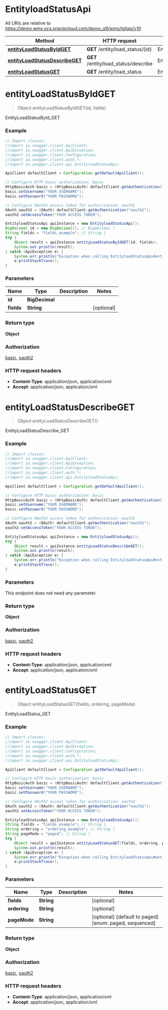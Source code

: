 # EntityloadStatusApi

All URIs are relative to *https://demo.wms.ocs.oraclecloud.com/demo_a9/wms/lgfapi/v10*

Method | HTTP request | Description
------------- | ------------- | -------------
[**entityLoadStatusByIdGET**](EntityloadStatusApi.md#entityLoadStatusByIdGET) | **GET** /entity/load_status/{id} | EntityLoadStatusById_GET
[**entityLoadStatusDescribeGET**](EntityloadStatusApi.md#entityLoadStatusDescribeGET) | **GET** /entity/load_status/describe | EntityLoadStatusDescribe_GET
[**entityLoadStatusGET**](EntityloadStatusApi.md#entityLoadStatusGET) | **GET** /entity/load_status | EntityLoadStatus_GET


<a name="entityLoadStatusByIdGET"></a>
# **entityLoadStatusByIdGET**
> Object entityLoadStatusByIdGET(id, fields)

EntityLoadStatusById_GET



### Example
```java
// Import classes:
//import io.swagger.client.ApiClient;
//import io.swagger.client.ApiException;
//import io.swagger.client.Configuration;
//import io.swagger.client.auth.*;
//import io.swagger.client.api.EntityloadStatusApi;

ApiClient defaultClient = Configuration.getDefaultApiClient();

// Configure HTTP basic authorization: basic
HttpBasicAuth basic = (HttpBasicAuth) defaultClient.getAuthentication("basic");
basic.setUsername("YOUR USERNAME");
basic.setPassword("YOUR PASSWORD");

// Configure OAuth2 access token for authorization: oauth2
OAuth oauth2 = (OAuth) defaultClient.getAuthentication("oauth2");
oauth2.setAccessToken("YOUR ACCESS TOKEN");

EntityloadStatusApi apiInstance = new EntityloadStatusApi();
BigDecimal id = new BigDecimal(); // BigDecimal | 
String fields = "fields_example"; // String | 
try {
    Object result = apiInstance.entityLoadStatusByIdGET(id, fields);
    System.out.println(result);
} catch (ApiException e) {
    System.err.println("Exception when calling EntityloadStatusApi#entityLoadStatusByIdGET");
    e.printStackTrace();
}
```

### Parameters

Name | Type | Description  | Notes
------------- | ------------- | ------------- | -------------
 **id** | **BigDecimal**|  |
 **fields** | **String**|  | [optional]

### Return type

**Object**

### Authorization

[basic](../README.md#basic), [oauth2](../README.md#oauth2)

### HTTP request headers

 - **Content-Type**: application/json, application/xml
 - **Accept**: application/json, application/xml

<a name="entityLoadStatusDescribeGET"></a>
# **entityLoadStatusDescribeGET**
> Object entityLoadStatusDescribeGET()

EntityLoadStatusDescribe_GET



### Example
```java
// Import classes:
//import io.swagger.client.ApiClient;
//import io.swagger.client.ApiException;
//import io.swagger.client.Configuration;
//import io.swagger.client.auth.*;
//import io.swagger.client.api.EntityloadStatusApi;

ApiClient defaultClient = Configuration.getDefaultApiClient();

// Configure HTTP basic authorization: basic
HttpBasicAuth basic = (HttpBasicAuth) defaultClient.getAuthentication("basic");
basic.setUsername("YOUR USERNAME");
basic.setPassword("YOUR PASSWORD");

// Configure OAuth2 access token for authorization: oauth2
OAuth oauth2 = (OAuth) defaultClient.getAuthentication("oauth2");
oauth2.setAccessToken("YOUR ACCESS TOKEN");

EntityloadStatusApi apiInstance = new EntityloadStatusApi();
try {
    Object result = apiInstance.entityLoadStatusDescribeGET();
    System.out.println(result);
} catch (ApiException e) {
    System.err.println("Exception when calling EntityloadStatusApi#entityLoadStatusDescribeGET");
    e.printStackTrace();
}
```

### Parameters
This endpoint does not need any parameter.

### Return type

**Object**

### Authorization

[basic](../README.md#basic), [oauth2](../README.md#oauth2)

### HTTP request headers

 - **Content-Type**: application/json, application/xml
 - **Accept**: application/json, application/xml

<a name="entityLoadStatusGET"></a>
# **entityLoadStatusGET**
> Object entityLoadStatusGET(fields, ordering, pageMode)

EntityLoadStatus_GET



### Example
```java
// Import classes:
//import io.swagger.client.ApiClient;
//import io.swagger.client.ApiException;
//import io.swagger.client.Configuration;
//import io.swagger.client.auth.*;
//import io.swagger.client.api.EntityloadStatusApi;

ApiClient defaultClient = Configuration.getDefaultApiClient();

// Configure HTTP basic authorization: basic
HttpBasicAuth basic = (HttpBasicAuth) defaultClient.getAuthentication("basic");
basic.setUsername("YOUR USERNAME");
basic.setPassword("YOUR PASSWORD");

// Configure OAuth2 access token for authorization: oauth2
OAuth oauth2 = (OAuth) defaultClient.getAuthentication("oauth2");
oauth2.setAccessToken("YOUR ACCESS TOKEN");

EntityloadStatusApi apiInstance = new EntityloadStatusApi();
String fields = "fields_example"; // String | 
String ordering = "ordering_example"; // String | 
String pageMode = "paged"; // String | 
try {
    Object result = apiInstance.entityLoadStatusGET(fields, ordering, pageMode);
    System.out.println(result);
} catch (ApiException e) {
    System.err.println("Exception when calling EntityloadStatusApi#entityLoadStatusGET");
    e.printStackTrace();
}
```

### Parameters

Name | Type | Description  | Notes
------------- | ------------- | ------------- | -------------
 **fields** | **String**|  | [optional]
 **ordering** | **String**|  | [optional]
 **pageMode** | **String**|  | [optional] [default to paged] [enum: paged, sequenced]

### Return type

**Object**

### Authorization

[basic](../README.md#basic), [oauth2](../README.md#oauth2)

### HTTP request headers

 - **Content-Type**: application/json, application/xml
 - **Accept**: application/json, application/xml

